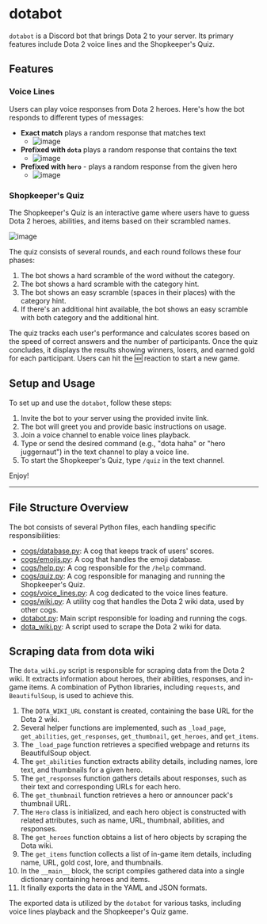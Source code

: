 # dotabot

`dotabot` is a Discord bot that brings Dota 2 to your server. Its primary features include Dota 2 voice lines and the Shopkeeper's Quiz.

## Features

### Voice Lines

Users can play voice responses from Dota 2 heroes. Here's how the bot responds to different types of messages:

- **Exact match** plays a random response that matches text
  - ![image](https://github.com/plomdawg/discord-bot/assets/6510862/7f4b5f10-6e68-4933-9cef-b40d5c623154)
- **Prefixed with `dota`** plays a random response that contains the text
  - ![image](https://github.com/plomdawg/discord-bot/assets/6510862/df1d665a-ea4d-468f-afe0-aec034bfd940)
- **Prefixed with `hero`** - plays a random response from the given hero
  - ![image](https://github.com/plomdawg/discord-bot/assets/6510862/437053c7-8987-462f-804b-d8d95d354493)

### Shopkeeper's Quiz

The Shopkeeper's Quiz is an interactive game where users have to guess Dota 2 heroes, abilities, and items based on their scrambled names.

![image](https://github.com/plomdawg/discord-bot/assets/6510862/263063ae-1156-41c6-841c-2bb90e766b95)

The quiz consists of several rounds, and each round follows these four phases:

1. The bot shows a hard scramble of the word without the category.
2. The bot shows a hard scramble with the category hint.
3. The bot shows an easy scramble (spaces in their places) with the category hint.
4. If there's an additional hint available, the bot shows an easy scramble with both category and the additional hint.

The quiz tracks each user's performance and calculates scores based on the speed of correct answers and the number of participants. Once the quiz concludes, it displays the results showing winners, losers, and earned gold for each participant. Users can hit the 🆕 reaction to start a new game.

## Setup and Usage

To set up and use the `dotabot`, follow these steps:

1. Invite the bot to your server using the provided invite link.
2. The bot will greet you and provide basic instructions on usage.
3. Join a voice channel to enable voice lines playback.
4. Type or send the desired command (e.g., "dota haha" or "hero juggernaut") in the text channel to play a voice line.
5. To start the Shopkeeper's Quiz, type `/quiz` in the text channel.

Enjoy!

---

## File Structure Overview

The bot consists of several Python files, each handling specific responsibilities:

- [cogs/database.py](database.py): A cog that keeps track of users' scores.
- [cogs/emojis.py](emojis.py): A cog that handles the emoji database.
- [cogs/help.py](help.py): A cog responsible for the `/help` command.
- [cogs/quiz.py](quiz.py): A cog responsible for managing and running the Shopkeeper's Quiz.
- [cogs/voice_lines.py](voice_lines.py): A cog dedicated to the voice lines feature.
- [cogs/wiki.py](cogs/wiki.py): A utility cog that handles the Dota 2 wiki data, used by other cogs.
- [dotabot.py](dotabot.py): Main script responsible for loading and running the cogs.
- [dota_wiki.py](dota_wiki.py): A script used to scrape the Dota 2 wiki for data.

## Scraping data from dota wiki

The `dota_wiki.py` script is responsible for scraping data from the Dota 2 wiki. It extracts information about heroes, their abilities, responses, and in-game items. A combination of Python libraries, including `requests`, and `BeautifulSoup`, is used to achieve this.

1. The `DOTA_WIKI_URL` constant is created, containing the base URL for the Dota 2 wiki.
2. Several helper functions are implemented, such as `_load_page`, `get_abilities`, `get_responses`, `get_thumbnail`, `get_heroes`, and `get_items`.
3. The `_load_page` function retrieves a specified webpage and returns its BeautifulSoup object.
4. The `get_abilities` function extracts ability details, including names, lore text, and thumbnails for a given hero.
5. The `get_responses` function gathers details about responses, such as their text and corresponding URLs for each hero.
6. The `get_thumbnail` function retrieves a hero or announcer pack's thumbnail URL.
7. The `Hero` class is initialized, and each hero object is constructed with related attributes, such as name, URL, thumbnail, abilities, and responses.
8. The `get_heroes` function obtains a list of hero objects by scraping the Dota wiki.
9. The `get_items` function collects a list of in-game item details, including name, URL, gold cost, lore, and thumbnails.
10. In the `__main__` block, the script compiles gathered data into a single dictionary containing heroes and items.
11. It finally exports the data in the YAML and JSON formats.

The exported data is utilized by the `dotabot` for various tasks, including voice lines playback and the Shopkeeper's Quiz game.
